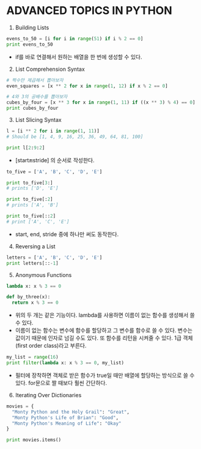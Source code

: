 # ADVANCED TOPICS IN PYTHON

1. Building Lists
```PYTHON
evens_to_50 = [i for i in range(51) if i % 2 == 0]
print evens_to_50
```
- if를 바로 연결해서 원하는 배열을 한 번에 생성할 수 있다.

2. List Comprehension Syntax
```python
# 짝수만 제곱해서 뽑아보자
even_squares = [x ** 2 for x in range(1, 12) if x % 2 == 0]

# 4와 3의 공배수를 뽑아보자
cubes_by_four = [x ** 3 for x in range(1, 11) if ((x ** 3) % 4) == 0]
print cubes_by_four

```

3. List Slicing Syntax
```PYTHON
l = [i ** 2 for i in range(1, 11)]
# Should be [1, 4, 9, 16, 25, 36, 49, 64, 81, 100]

print l[2:9:2]
```
- [start:end:stride] 의 순서로 작성한다.

```PYTHON
to_five = ['A', 'B', 'C', 'D', 'E']

print to_five[3:]
# prints ['D', 'E']

print to_five[:2]
# prints ['A', 'B']

print to_five[::2]
# print ['A', 'C', 'E']
```
- start, end, stride 중에 하나만 써도 동작한다.

4. Reversing a List
```PYTHON
letters = ['A', 'B', 'C', 'D', 'E']
print letters[::-1]
```

5. Anonymous Functions
```PYTHON
lambda x: x % 3 == 0

def by_three(x):
  return x % 3 == 0
```
- 위의 두 개는 같은 기능이다. lambda를 사용하면 이름이 없는 함수를 생성해서 쓸 수 있다.
- 이름이 없는 함수는 변수에 함수를 할당하고 그 변수를 함수로 쓸 수 있다. 변수는 값이기 때문에 인자로 넘길 수도 있다. 또 함수를 리턴을 시켜줄 수 있다. 1급 객체(first order class)라고 부른다.

```PYTHON
my_list = range(16)
print filter(lambda x: x % 3 == 0, my_list)
```
- 필터에 장착하면 객체로 받은 함수가 true일 때만 배열에 할당하는 방식으로 쓸 수 있다. for문으로 짤 때보다 훨씬 간단하다.


6. Iterating Over Dictionaries
```PYTHON
movies = {
  "Monty Python and the Holy Grail": "Great",
  "Monty Python's Life of Brian": "Good",
  "Monty Python's Meaning of Life": "Okay"
}

print movies.items()
```
